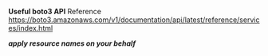 **Useful boto3 API**
Reference https://boto3.amazonaws.com/v1/documentation/api/latest/reference/services/index.html

***apply resource names on your behalf***